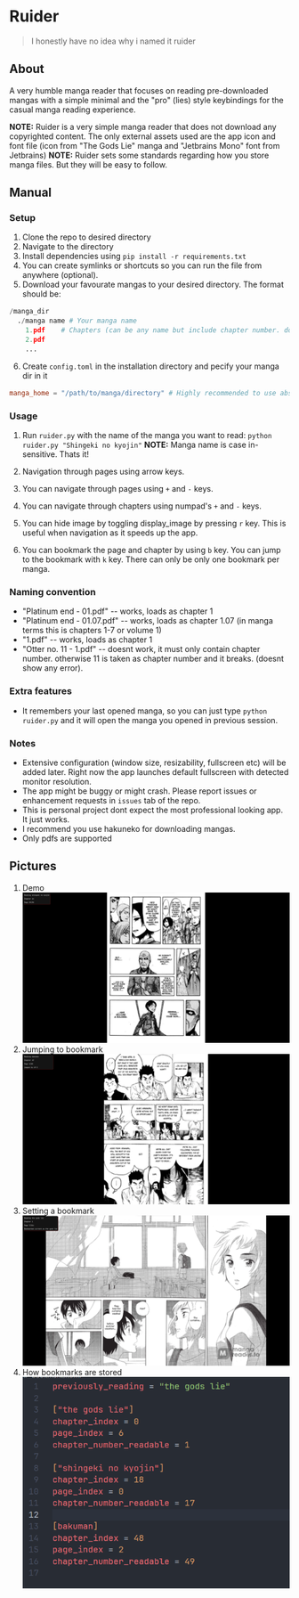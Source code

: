 # Ruider

> I honestly have no idea why i named it ruider

## About

A very humble manga reader that focuses on reading pre-downloaded mangas with a simple minimal and the "pro" (lies) style keybindings for the casual manga reading experience.

**NOTE:** Ruider is a very simple manga reader that does not download any copyrighted content. The only external assets used are the app icon and font file (icon from "The Gods Lie" manga and "Jetbrains Mono" font from Jetbrains)
**NOTE:** Ruider sets some standards regarding how you store manga files. But they will be easy to follow.

## Manual

### Setup

1. Clone the repo to desired directory
2. Navigate to the directory 
3. Install dependencies using `pip install -r requirements.txt`
4. You can create symlinks or shortcuts so you can run the file from anywhere (optional).
5. Download your favourate mangas to your desired directory. The format should be:
  
  ```python
  /manga_dir
    ./manga name # Your manga name
      1.pdf    # Chapters (can be any name but include chapter number. do not include other numbers. see Naming Convention below for more info.)
      2.pdf
      ...
  ```

6. Create `config.toml` in the installation directory and pecify your manga dir in it
  ```toml
  manga_home = "/path/to/manga/directory" # Highly recommended to use absolute path
  ```

### Usage

1. Run `ruider.py` with the name of the manga you want to read:
  `python ruider.py "Shingeki no kyojin"`
  **NOTE:** Manga name is case in-sensitive.
  Thats it!

2. Navigation through pages using arrow keys.
3. You can navigate through pages using `+` and `-` keys.
4. You can navigate through chapters using numpad's `+` and `-` keys.
5. You can hide image by toggling display_image by pressing `r` key.
  This is useful when navigation as it speeds up the app.
6. You can bookmark the page and chapter by using `b` key.
  You can jump to the bookmark with `k` key.
  There can only be only one bookmark per manga.

### Naming convention

- "Platinum end - 01.pdf" -- works, loads as chapter 1
- "Platinum end - 01.07.pdf" -- works, loads as chapter 1.07 (in manga terms this is chapters 1-7 or volume 1)
- "1.pdf" -- works, loads as chapter 1
- "Otter no. 11 - 1.pdf" -- doesnt work, it must only contain chapter number. otherwise 11 is taken as chapter number and it breaks. (doesnt show any error).

### Extra features

- It remembers your last opened manga, so you can just type `python ruider.py` and it will open the manga you opened in previous session.

### Notes

- Extensive configuration (window size, resizability, fullscreen etc) will be added later. Right now the app launches default fullscreen with detected monitor resolution.
- The app might be buggy or might crash. Please report issues or enhancement requests in `issues` tab of the repo.
- This is personal project dont expect the most professional looking app. It just works.
- I recommend you use hakuneko for downloading mangas.
- Only pdfs are supported

## Pictures

1. Demo ![demo showing ruider - main](assets/demo_1.png)
2. Jumping to bookmark ![demo showing ruider - jump to bookmark](assets/demo_2.png)
3. Setting a bookmark ![demo showing ruider - set a bookmark](assets/demo_3.png)
4. How bookmarks are stored ![ruider info - internal bookmark representation](assets/demo_4.png)
